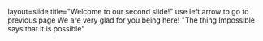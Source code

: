 layout=slide
title="Welcome to our second slide!"
use left arrow to go to previous page
We are very glad for you being here!
"The thing Impossible says that it is possible"
